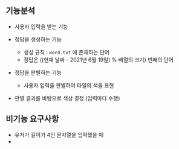 ## 기능분석

- 사용자 입력을 받는 기능
- 정답을 생성하는 기능
    - 생성 규칙 : `word.txt` 에 존재하는 단어
    - 정답은 ((현재 날짜 - 2021년 6월 19일) % 배열의 크기) 번째의 단어
- 정답을 판별하는 기능
    - 사용자 입력을 판별하여 타일의 색을 표현

- 판별 결과를 바탕으로 색상 결정 (입력마다 수행)

## 비기능 요구사항

- 유저가 길이가 4인 문자열을 입력했을 때
- 